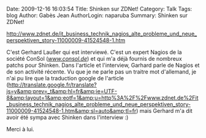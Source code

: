 Date: 2009-12-16 16:03:54
Title: Shinken sur ZDNet!
Category: Talk
Tags: blog
Author: Gabès Jean
AuthorLogin: naparuba
Summary: Shinken sur ZDNet!


<!-- relu -->

<a href="http://www.zdnet.de/it_business_technik_nagios_alte_probleme_und_neue_perspektiven_story-11000009-41524548-1.htm">http://www.zdnet.de/it_business_technik_nagios_alte_probleme_und_neue_perspektiven_story-11000009-41524548-1.htm</a>

C'est Gerhard Laußer qui est interviewé. C'est un expert Nagios de la société ConSol (<a href="http://www.consol.de"><em>www.consol.de</em></a>) et qui m'a déjà fournis de nombreux patchs pour Shinken. Dans l'article et l'interview, Garhard parle de Nagios et de son activité récente. Vu que je ne parle pas un traitre mot d'allemand, je n'ai pu lire que la traduction google de l'article (<a href="http://translate.google.fr/translate?js=y&amp;prev=_t&amp;hl=fr&amp;ie=UTF-8&amp;layout=1&amp;eotf=1&amp;u=http%3A%2F%2Fwww.zdnet.de%2Fit_business_technik_nagios_alte_probleme_und_neue_perspektiven_story-11000009-41524548-1.htm&amp;sl=auto&amp;tl=fr">http://translate.google.fr/translate?js=y&amp;prev=_t&amp;hl=fr&amp;ie=UTF-8&amp;layout=1&amp;eotf=1&amp;u=http%3A%2F%2Fwww.zdnet.de%2Fit_business_technik_nagios_alte_probleme_und_neue_perspektiven_story-11000009-41524548-1.htm&amp;sl=auto&amp;tl=fr</a>) mais Gerhard m'a dit avoir été sympa avec Shinken dans l'interview :)

Merci à lui.

